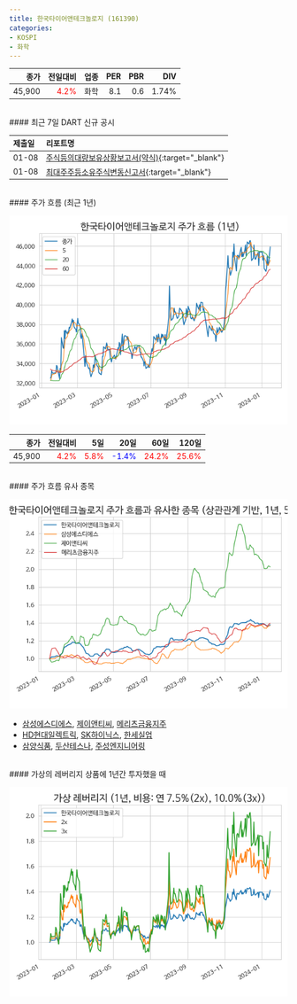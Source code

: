 ```yaml
---
title: 한국타이어앤테크놀로지 (161390)
categories:
- KOSPI
- 화학
---
```


|**종가**|**전일대비**|**업종**|**PER**|**PBR**|**DIV**|
|-------:|-----------:|-------:|------:|------:|------:|
|45,900|<span style="color: red">4.2%</span>|화학|8.1|0.6|1.74%|

<!-- more -->

<br>
#### 최근 7일 DART 신규 공시


|**제출일**|**리포트명**|
|:-----|:-------|
|01-08|[주식등의대량보유상황보고서(약식)](https://dart.fss.or.kr/dsaf001/main.do?rcpNo=20240108000591){:target="_blank"}|
|01-08|[최대주주등소유주식변동신고서](https://dart.fss.or.kr/dsaf001/main.do?rcpNo=20240108800447){:target="_blank"}|

<br>
#### 주가 흐름 (최근 1년)

![161390](/assets/images/stock/161390.png)

|**종가**|**전일대비**|**5일**|**20일**|**60일**|**120일**|
|---:|-------:|--:|---:|---:|----:|
|45,900|<span style="color: red">4.2%</span>|<span style="color: red">5.8%</span>|<span style="color: blue">-1.4%</span>|<span style="color: red">24.2%</span>|<span style="color: red">25.6%</span>|

<br>
#### 주가 흐름 유사 종목

![161390](/assets/images/stock/161390_corr.png)

- [삼성에스디에스](/018260/), [제이앤티씨](/204270/), [메리츠금융지주](/138040/)
- [HD현대일렉트릭](/267260/), [SK하이닉스](/000660/), [한세실업](/105630/)
- [삼양식품](/003230/), [두산테스나](/131970/), [주성엔지니어링](/036930/)

<br>
#### 가상의 레버리지 상품에 1년간 투자했을 때

![161390](/assets/images/stock/161390_2x.png)